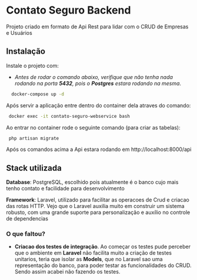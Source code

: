 # Contato Seguro Backend

Projeto criado em formato de Api Rest para lidar com o CRUD de Empresas e Usuários





## Instalação

Instale o projeto com:
- _Antes de rodar o comando abaixo, verifique que não tenha nada rodando na porta __5432__, pois o __Postgres__ estara rodando na mesma_.

```bash
  docker-compose up -d
```

Após servir a aplicação entre dentro do container dela atraves do comando:

```bash
 docker exec -it contato-seguro-webservice bash
```

Ao entrar no container rode o seguinte comando (para criar as tabelas):

```bash
 php artisan migrate
```
Após os comandos acima a Api estara rodando em http://localhost:8000/api
## Stack utilizada

**Database**: PostgreSQL, escolhido pois atualmente é o banco cujo mais tenho contato e facilidade para desenvolvimento

**Framework**: Laravel, utilizado para facilitar as operacoes de Crud e criacao das rotas HTTP. Vejo que o Laravel auxilia muito em construir um sistema robusto, com uma grande suporte para personalização e auxílio no controle de dependencias



### O que faltou?
- __Criacao dos testes de integração__. Ao começar os testes pude perceber que o ambiente em __Laravel__ não facilita muito a criação de testes unitarios, teria que isolar as __Models__, que no Laravel sao uma representação do banco, para poder testar as funcionalidades do CRUD. Sendo assim acabei não fazendo os testes.